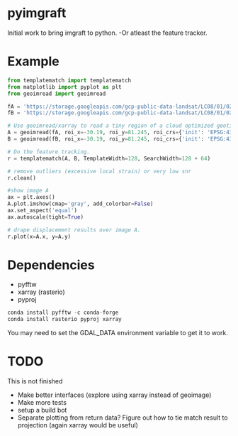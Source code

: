 pyimgraft
======

Initial work to bring imgraft to python. -Or atleast the feature tracker.






Example
==========


```python
from templatematch import templatematch
from matplotlib import pyplot as plt
from geoimread import geoimread

fA = 'https://storage.googleapis.com/gcp-public-data-landsat/LC08/01/023/001/LC08_L1TP_023001_20150708_20170407_01_T1/LC08_L1TP_023001_20150708_20170407_01_T1_B8.TIF'
fB = 'https://storage.googleapis.com/gcp-public-data-landsat/LC08/01/023/001/LC08_L1TP_023001_20160710_20170323_01_T1/LC08_L1TP_023001_20160710_20170323_01_T1_B8.TIF'

# Use geoimread/xarray to read a tiny region of a cloud optimized geotif.
A = geoimread(fA, roi_x=-30.19, roi_y=81.245, roi_crs={'init': 'EPSG:4326'}, buffer=20000)
B = geoimread(fB, roi_x=-30.19, roi_y=81.245, roi_crs={'init': 'EPSG:4326'}, buffer=20000)

# Do the feature tracking. 
r = templatematch(A, B, TemplateWidth=128, SearchWidth=128 + 64)

# remove outliers (excessive local strain) or very low snr
r.clean()

#show image A
ax = plt.axes()
A.plot.imshow(cmap='gray', add_colorbar=False)
ax.set_aspect('equal')
ax.autoscale(tight=True)

# drape displacement results over image A. 
r.plot(x=A.x, y=A.y)  


```


Dependencies
==============
* pyfftw
* xarray (rasterio)
* pyproj

```python
conda install pyfftw -c conda-forge
conda install rasterio pyproj xarray
```
You may need to set the GDAL_DATA environment variable to get it to work.

TODO
=======
This is not finished

* Make better interfaces (explore using xarray instead of geoimage)
* Make more tests
* setup a build bot 
* Separate plotting from return data? Figure out how to tie match result to projection (again xarray would be useful)

